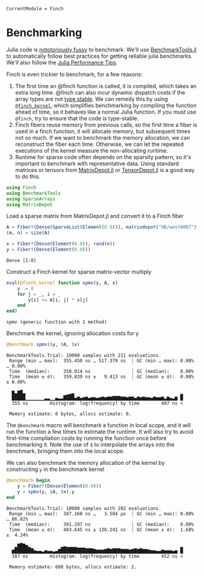 ```@meta
CurrentModule = Finch
```

# Benchmarking

Julia code is [nototoriously
fussy](https://github.com/JuliaCI/BenchmarkTools.jl#why-does-this-package-exist)
to benchmark.
We'll use [BenchmarkTools.jl](https://github.com/JuliaCI/BenchmarkTools.jl)
to automatically follow best practices for getting reliable julia benchmarks. We'll also
follow the [Julia Performance Tips](https://docs.julialang.org/en/v1/manual/performance-tips/).

Finch is even trickier to benchmark, for a few reasons:
1. The first time an @finch function is called, it is compiled, which takes an
   extra long time. @finch can also incur dynamic dispatch costs if the array
   types are not [type
   stable](https://docs.julialang.org/en/v1/manual/faq/#man-type-stability). We
   can remedy this by using [`@finch_kernel`](@ref), which simplifies
   benchmarking by compiling the function ahead of time, so it behaves like a
   normal Julia function. If you must use `@finch`, try to ensure that the code
   is type-stable.
2. Finch fibers reuse memory from previous calls, so the first time a fiber is
   used in a finch function, it will allocate memory, but subsequent times not so
   much. If we want to benchmark the memory allocation, we can reconstruct the
   fiber each time. Otherwise, we can let the repeated executions of the kernel
   measure the non-allocating runtime.
3. Runtime for sparse code often depends on the sparsity pattern, so it's
   important to benchmark with representative data. Using standard matrices or tensors from
   [MatrixDepot.jl](https://github.com/JuliaLinearAlgebra/MatrixDepot.jl) or
   [TensorDepot.jl](https://github.com/willow-ahrens/TensorDepot.jl) is a good
   way to do this.

````julia
using Finch
using BenchmarkTools
using SparseArrays
using MatrixDepot
````

Load a sparse matrix from MatrixDepot.jl and convert it to a Finch fiber

````julia
A = Fiber!(Dense(SparseList(Element(0.0))), matrixdepot("HB/west0067"))
(m, n) = size(A)

x = Fiber!(Dense(Element(0.0)), rand(n))
y = Fiber!(Dense(Element(0.0)))
````

````
Dense [1:0]
````

Construct a Finch kernel for sparse matrix-vector multiply

````julia
eval(@finch_kernel function spmv(y, A, x)
    y .= 0
    for j = _, i = _
        y[i] += A[i, j] * x[j]
    end
end)
````

````
spmv (generic function with 1 method)
````

Benchmark the kernel, ignoring allocation costs for y

````julia
@benchmark spmv($y, $A, $x)
````

````
BenchmarkTools.Trial: 10000 samples with 211 evaluations.
 Range (min … max):  355.450 ns … 517.379 ns  ┊ GC (min … max): 0.00% … 0.00%
 Time  (median):     358.014 ns               ┊ GC (median):    0.00%
 Time  (mean ± σ):   359.839 ns ±   9.413 ns  ┊ GC (mean ± σ):  0.00% ± 0.00%

  ▇▃▇█▃               ▁▂▃                                       ▂
  █████▁▁▁▁▁▁▁▃▃▁▁▄▃▃████▄▆▄▅▆▄▅▅▄▅▆▅▆▆▇▇▇▆▆▅▆▆▄▆▅▆▅▅▄▆▅▅▆▃▆▄▃▆ █
  355 ns        Histogram: log(frequency) by time        407 ns <

 Memory estimate: 0 bytes, allocs estimate: 0.
````

The `@benchmark` macro will benchmark a function in local scope, and it will run
the function a few times to estimate the runtime. It will also try to avoid
first-time compilation costs by running the function once before benchmarking
it. Note the use of `$` to interpolate the arrays into the benchmark, bringing
them into the local scope.

We can also benchmark the memory allocation of the kernel by constructing `y` in the
benchmark kernel

````julia
@benchmark begin
    y = Fiber!(Dense(Element(0.0)))
    y = spmv(y, $A, $x).y
end
````

````
BenchmarkTools.Trial: 10000 samples with 202 evaluations.
 Range (min … max):  387.168 ns …   3.504 μs  ┊ GC (min … max): 0.00% … 86.82%
 Time  (median):     391.297 ns               ┊ GC (median):    0.00%
 Time  (mean ± σ):   403.645 ns ± 136.241 ns  ┊ GC (mean ± σ):  1.68% ±  4.34%

   ▂▇█▇▅▂           ▂▃▂▂▂▂▁▁▁                                   ▂
  ▆███████▅▄▄▃▅▄▄▃▄▇████████████▇▆▆▆▇█▇███▇▇▇▆▇█▇█▇▇▆▅▅▄▄▆▅▅▅▄▅ █
  387 ns        Histogram: log(frequency) by time        452 ns <

 Memory estimate: 608 bytes, allocs estimate: 2.
````

